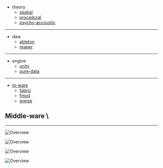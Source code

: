 * theory
	* [spatial](./theory/spatial)
	* [procedural](./theory/procedural)
	* [psycho-accoustic](./theory/psycho)

---

* daw
	* [ableton](./daw/ableton)
	* [reaper](./daw/reaper)

---

* engine
	* [unity](./engine/unity)
	* [pure-data](./engine/pd)

---

* [m-ware](#m-ware)
	* [fabric](./m-ware/fabric)
	* [fmod](./m-ware/fmod)
	* [wwise](./m-ware/wwise)

## Middle-ware <a name="m-ware"></a>\

---

![Overview](_asset/img/8.png)

![Overview](_asset/img/9.png)

![Overview](_asset/img/10.png)

![Overview](_asset/img/11.png)